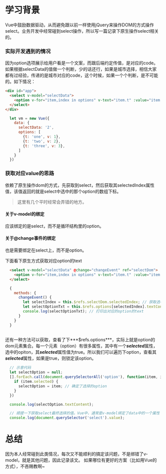 # 学习背景
Vue中鼓励数据驱动，从而避免跟以前一样使用jQuery来操作DOM的方式操作select。业务开发中经常碰到select操作，所以写一篇记录下原生操作select相关的。

### 实际开发遇到的情况
因为option选项展示给用户看是一个文案，而跟后端约定传值，是对应的code。如果根据selectData的值做一个判断，少的话还行，如果是城市选择，相信大家都有过经验，传递的是城市对应的code，这个时候，如果一个个判断，是不可能的。如下情况：

```html
<div id="app">
  <select v-model="selectData">
    <option v-for="item,index in options" v-text="item.t" :value="item.v"></option>
  </select>
</div>
```

```js
  let vm = new Vue({
    data: {
      selectData: '2',
      options: [
        {t: 'one', v: 1},
        {t: 'two', v: 2},
        {t: 'three', v: 3},
      ]
    }
  })
```
### 获取对应value的思路
依赖了原生操作dom的方式，先获取到select，然后获取其selectedIndex属性值，该值返回的就是select中选中的那个option的数组下标。

>这里有几个平时经常会弄错的地方。

#### 关于v-model的绑定
应该绑定的是select，而不是循环结构里的option。

#### 关于@change事件的绑定
也是需要绑定在select上，而不是option。

下面看下原生方式获取对应option的text
```html
  <select v-model="selectData" @change="changeEvent" ref="selectDom">
    <option v-for="item,index in options" v-text="item.t" :value="item.v" ref="options"></option>
  </select>
```
```js
  {
    methods: {
      changeEvent() {
        let selectIndex = this.$refs.selectDom.selectedIndex; // 获取选中的index
        let selectOptionTxt = this.$refs.options[selectedIndex].textContent;
        console.log(selectOptionTxt); // 打印出对应的option的text
      }
    }
  }
  
```
还有一种方法可以获取，查看了下***$refs.options***，实际上就是option的dom元素集合。每一个元素（option）有很多属性，其中有一个***selected***属性，选中的opiton，其***selected***属性值为true。所以我们可以遍历下option，查看其***selected***属性，如果是true，则锁定该option。
```js
  // 示意代码
  let selectOption = null;
  [].forEach.call(document.querySelectorAll('option'), function(item, index){
    if (item.selected) {
      selectOption = item; // 确定了选择的option
    }
  })

  console.log(selectOption.textContent);

  // 顺提一下获取select最终选择的值。Vue中，通常是v-model绑定了data中的一个属性
  console.log(document.querySelector('select').value); 
```

# 总结
因为本人经常碰到此类情况，每次又不能顺利的搞定该问题，不是绑错了v-model，就是其他问题，因此记录该文。
如果哪位有更好的方案（比如用Vue的方式），不吝赐教啊~